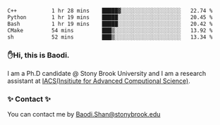 <!--START_SECTION:waka-->

```txt
C++           1 hr 28 mins    █████▓░░░░░░░░░░░░░░░░░░░   22.74 %
Python        1 hr 19 mins    █████░░░░░░░░░░░░░░░░░░░░   20.45 %
Bash          1 hr 19 mins    █████░░░░░░░░░░░░░░░░░░░░   20.42 %
CMake         54 mins         ███▒░░░░░░░░░░░░░░░░░░░░░   13.92 %
sh            52 mins         ███▒░░░░░░░░░░░░░░░░░░░░░   13.34 %
```

<!--END_SECTION:waka-->

### ✋Hi, this is Baodi. 

I am a Ph.D candidate @ Stony Brook University and I am a research assistant at [IACS(Insitiute for Advanced Computional Science)](https://iacs.stonybrook.edu/).

### ✨ Contact ✨

You can contact me by [Baodi.Shan@stonybrook.edu](mailto:Baodi.Shan@stonybrook.edu)





<!--
[![Anurag's GitHub stats](https://github-readme-stats.vercel.app/api?username=lwshanbd&theme=jolly&show_icons=true&count_private=true&include_all_commits=true)](https://github.com/anuraghazra/github-readme-stats)
**lwshanbd/lwshanbd** is a ✨ _special_ ✨ repository because its `README.md` (this file) appears on your GitHub profile.

Here are some ideas to get you started:

- 🔭 I’m currently working on ...
- 🌱 I’m currently learning ...
- 👯 I’m looking to collaborate on ...
- 🤔 I’m looking for help with ...
- 💬 Ask me about ...
- 📫 How to reach me: ...
- 😄 Pronouns: ...
- ⚡ Fun fact: ...
-->
